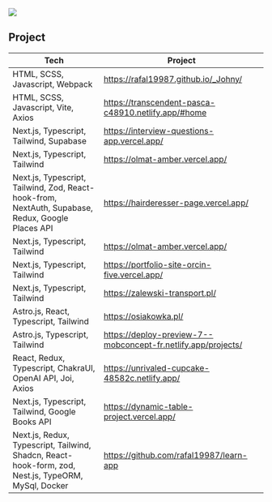 [![](https://visitcount.itsvg.in/api?id=rafal19987&icon=5&color=9)](https://visitcount.itsvg.in)

## Project
| Tech | Project |
| ----- | ------ |
| HTML, SCSS, Javascript, Webpack | https://rafal19987.github.io/_Johny/ |
| HTML, SCSS, Javascript, Vite, Axios | https://transcendent-pasca-c48910.netlify.app/#home |
| Next.js, Typescript, Tailwind, Supabase | https://interview-questions-app.vercel.app/ |
| Next.js, Typescript, Tailwind | https://olmat-amber.vercel.app/ |
| Next.js, Typescript, Tailwind, Zod, React-hook-from, NextAuth, Supabase, Redux, Google Places API | https://hairderesser-page.vercel.app/ |
| Next.js, Typescript, Tailwind | https://olmat-amber.vercel.app/ |
| Next.js, Typescript, Tailwind | https://portfolio-site-orcin-five.vercel.app/ |
| Next.js, Typescript, Tailwind | https://zalewski-transport.pl/ |
| Astro.js, React, Typescript, Tailwind | https://osiakowka.pl/ |
| Astro.js, Typescript, Tailwind | https://deploy-preview-7--mobconcept-fr.netlify.app/projects/ |
| React, Redux, Typescript, ChakraUI, OpenAI API, Joi, Axios | https://unrivaled-cupcake-48582c.netlify.app/ |
| Next.js, Typescript, Tailwind, Google Books API | https://dynamic-table-project.vercel.app/ |
| Next.js, Redux, Typescript, Tailwind, Shadcn, React-hook-form, zod, Nest.js, TypeORM, MySql, Docker  | https://github.com/rafal19987/learn-app |

